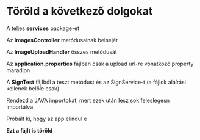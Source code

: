# Töröld a következő dolgokat

A teljes **services** package-et

Az **ImagesController** metódusainak belsejét

Az **ImageUploadHandler** összes metódusát

Az **application.properties** fájlban csak a upload url-re vonatkozó property maradjon

A **SignTest** fájlból a teszt metódust és az SignService-t (a fájlok aláírási kellenek belőle csak)

Rendezd a JAVA importokat, mert ezek után lesz sok feleslegesn importálva.

Próbált ki, hogy az app elindul e

**Ezt a fájlt is töröld**
